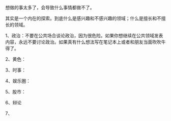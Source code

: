 想做的事太多了，会导致什么事情都做不了。

其实是一个内在的探索。到底什么是感兴趣和不感兴趣的领域；什么是擅长和不擅长的领域。

1、政治：不要在公共场合谈论政治，因为很危险。如果你想继续在公共领域发表内容，永远不要讨论政治。如果真有什么想法写在笔记本上或者和朋友当面吹吹牛得了。

2、黄色：

3、时事：

4、娱乐圈：

5、股市：

6、辩论

7、